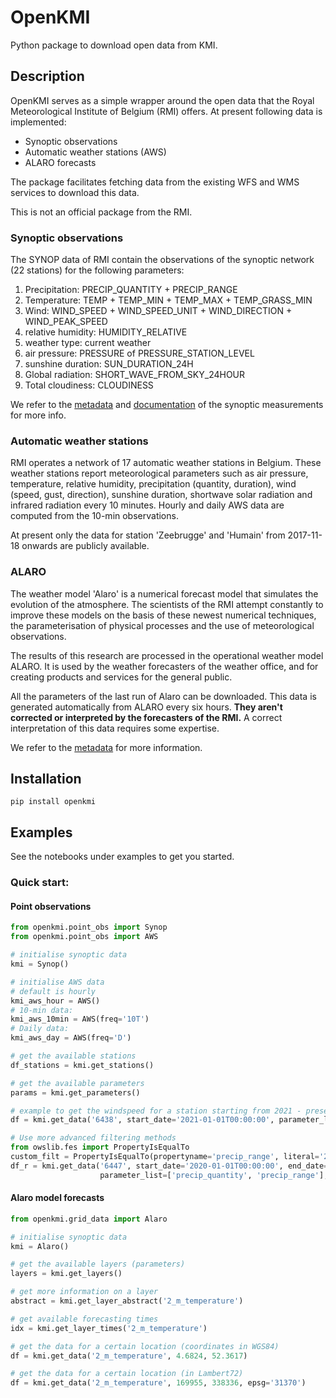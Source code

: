 # OpenKMI

Python package to download open data from KMI.

## Description

OpenKMI serves as a simple wrapper around the open data that the Royal Meteorological Institute of Belgium (RMI)
offers. At present following data is implemented:
* Synoptic observations
* Automatic weather stations (AWS)
* ALARO forecasts

The package facilitates fetching data from the existing WFS and WMS services to download this data.

This is not an official package from the RMI.

### Synoptic observations

The SYNOP data of RMI contain the observations of the synoptic network (22 stations) for the following parameters:
1. Precipitation: PRECIP_QUANTITY + PRECIP_RANGE
2. Temperature: TEMP + TEMP_MIN + TEMP_MAX + TEMP_GRASS_MIN
3. Wind: WIND_SPEED + WIND_SPEED_UNIT + WIND_DIRECTION + WIND_PEAK_SPEED
4. relative humidity: HUMIDITY_RELATIVE
5. weather type: current weather
6. air pressure: PRESSURE of PRESSURE_STATION_LEVEL
7. sunshine duration: SUN_DURATION_24H
8. Global radiation: SHORT_WAVE_FROM_SKY_24HOUR
9. Total cloudiness: CLOUDINESS

We refer to the [metadata](https://opendata.meteo.be/geonetwork/srv/eng/catalog.search;jsessionid=A7FEA3AF21132DE8B1DA8A2CD1746597#/metadata/RMI_DATASET_SYNOP) 
and [documentation](https://opendata.meteo.be/documentation/?dataset=synop)
of the synoptic measurements for more info.

### Automatic weather stations

RMI operates a network of 17 automatic weather stations in Belgium. These weather stations report meteorological
parameters such as air pressure, temperature, relative humidity, precipitation (quantity, duration),
wind (speed, gust, direction), sunshine duration, shortwave solar radiation and infrared radiation every 10 minutes.
Hourly and daily AWS data are computed from the 10-min observations.

At present only the data for station 'Zeebrugge' and 'Humain' from 2017-11-18 onwards are publicly available.

### ALARO

The weather model 'Alaro' is a numerical forecast model that simulates the evolution of the atmosphere.
The scientists of the RMI attempt constantly to improve these models on the basis of these newest numerical techniques,
the parameterisation of physical processes and the use of meteorological observations.

The results of this research are processed in the operational weather model ALARO. It is used by the weather
forecasters of the weather office, and for creating products and services for the general public.

All the parameters of the last run of Alaro can be downloaded.
This data is generated automatically from ALARO every six hours.
**They aren't corrected or interpreted by the forecasters of the RMI.**
A correct interpretation of this data requires some expertise.

We refer to the [metadata](https://opendata.meteo.be/geonetwork/srv/eng/catalog.search;jsessionid=1A4FC7644B7C0B8D17287BA7A9A21278#/metadata/RMI_DATASET_ALARO)
for more information.

## Installation

```
pip install openkmi
```

## Examples

See the notebooks under examples to get you started.

### Quick start:

#### Point observations
```python
from openkmi.point_obs import Synop
from openkmi.point_obs import AWS

# initialise synoptic data
kmi = Synop()

# initialise AWS data
# default is hourly
kmi_aws_hour = AWS()
# 10-min data:
kmi_aws_10min = AWS(freq='10T')
# Daily data:
kmi_aws_day = AWS(freq='D')

# get the available stations
df_stations = kmi.get_stations()

# get the available parameters
params = kmi.get_parameters()

# example to get the windspeed for a station starting from 2021 - present
df = kmi.get_data('6438', start_date='2021-01-01T00:00:00', parameter_list=['wind_speed'])

# Use more advanced filtering methods
from owslib.fes import PropertyIsEqualTo
custom_filt = PropertyIsEqualTo(propertyname='precip_range', literal='2')
df_r = kmi.get_data('6447', start_date='2020-01-01T00:00:00', end_date='2021-01-01T00:00:00',
                    parameter_list=['precip_quantity', 'precip_range'], custom_filter=custom_filt)
```

#### Alaro model forecasts

```python
from openkmi.grid_data import Alaro

# initialise synoptic data
kmi = Alaro()

# get the available layers (parameters)
layers = kmi.get_layers()

# get more information on a layer
abstract = kmi.get_layer_abstract('2_m_temperature')

# get available forecasting times
idx = kmi.get_layer_times('2_m_temperature')

# get the data for a certain location (coordinates in WGS84)
df = kmi.get_data('2_m_temperature', 4.6824, 52.3617)

# get the data for a certain location (in Lambert72)
df = kmi.get_data('2_m_temperature', 169955, 338336, epsg='31370')
```